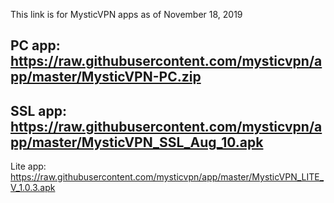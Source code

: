 This link is for MysticVPN apps as of November 18, 2019

PC app: https://raw.githubusercontent.com/mysticvpn/app/master/MysticVPN-PC.zip
----------------------------------------------------------------------------------------
SSL app: https://raw.githubusercontent.com/mysticvpn/app/master/MysticVPN_SSL_Aug_10.apk
----------------------------------------------------------------------------------------
Lite app: https://raw.githubusercontent.com/mysticvpn/app/master/MysticVPN_LITE_V_1.0.3.apk
